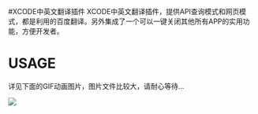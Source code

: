 #XCODE中英文翻译插件
XCODE中英文翻译插件，提供API查询模式和网页模式，都是利用的百度翻译。另外集成了一个可以一键关闭其他所有APP的实用功能，方便开发者。

# USAGE #
详见下面的GIF动画图片，图片文件比较大，请耐心等待...


![](https://github.com/804145113/Resource/blob/master/gxy.gif)
